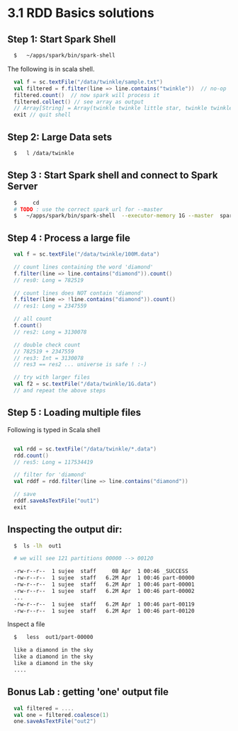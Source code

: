 3.1 RDD Basics solutions
========================

## Step 1: Start Spark Shell

```bash
  $   ~/apps/spark/bin/spark-shell
```

The following is in scala shell.  

```scala
  val f = sc.textFile("/data/twinkle/sample.txt")
  val filtered = f.filter(line => line.contains("twinkle"))  // no-op
  filtered.count()  // now spark will process it
  filtered.collect() // see array as output
  // Array[String] = Array(twinkle twinkle little star, twinkle twinkle little star)
  exit // quit shell
```


## Step 2: Large Data sets

```bash
  $   l /data/twinkle
```

## Step 3 : Start Spark shell and connect to Spark Server

```bash
  $     cd  
  # TODO : use the correct spark url for --master
  $   ~/apps/spark/bin/spark-shell  --executor-memory 1G --master  spark://localhost:7077
```



## Step 4 : Process a large file
```scala
  val f = sc.textFile("/data/twinkle/100M.data")

  // count lines containing the word 'diamond'
  f.filter(line => line.contains("diamond")).count()
  // res0: Long = 782519

  // count lines does NOT contain 'diamond'
  f.filter(line => !line.contains("diamond")).count()
  // res1: Long = 2347559

  // all count
  f.count()
  // res2: Long = 3130078

  // double check count
  // 782519 + 2347559
  // res3: Int = 3130078
  // res3 == res2 ... universe is safe ! :-)

  // try with larger files
  val f2 = sc.textFile("/data/twinkle/1G.data")
  // and repeat the above steps
```



## Step 5 : Loading multiple files

Following is typed in Scala shell

```scala

  val rdd = sc.textFile("/data/twinkle/*.data")  
  rdd.count()
  // res5: Long = 117534419

  // filter for 'diamond'
  val rddf = rdd.filter(line => line.contains("diamond"))

  // save
  rddf.saveAsTextFile("out1")
  exit
```



## Inspecting the output dir:
```bash
  $  ls -lh  out1

  # we will see 121 partitions 00000 --> 00120

  -rw-r--r--  1 sujee  staff     0B Apr  1 00:46 _SUCCESS
  -rw-r--r--  1 sujee  staff   6.2M Apr  1 00:46 part-00000
  -rw-r--r--  1 sujee  staff   6.2M Apr  1 00:46 part-00001
  -rw-r--r--  1 sujee  staff   6.2M Apr  1 00:46 part-00002
  ...
  -rw-r--r--  1 sujee  staff   6.2M Apr  1 00:46 part-00119
  -rw-r--r--  1 sujee  staff   6.2M Apr  1 00:46 part-00120
```

Inspect a file
```bash
  $   less  out1/part-00000

  like a diamond in the sky
  like a diamond in the sky
  like a diamond in the sky
  ....
```

## Bonus Lab : getting 'one' output file

```scala
  val filtered = ....
  val one = filtered.coalesce(1)
  one.saveAsTextFile("out2")
```

